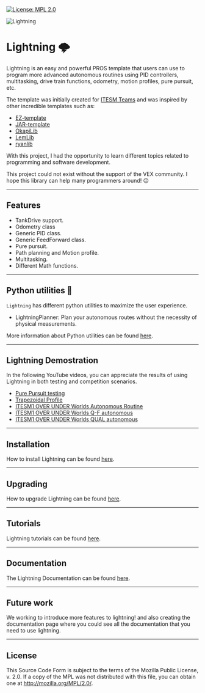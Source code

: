 [![License: MPL 2.0](https://img.shields.io/badge/License-MPL%202.0-brightgreen.svg)](https://opensource.org/licenses/MPL-2.0)

![Lightning](https://hectoralonso18.github.io/Lightninglib/assets/images/Lightning_social_card-e363187a4826ffa2dbbc4f8a6b760ddb.png)
# Lightning 🌩️
Lightning is an easy and powerful PROS template that users can use to program more advanced autonomous routines using PID controllers, multitasking, drive train functions, odometry, motion profiles, pure pursuit, etc.

The template was initially created for [ITESM Teams](https://www.instagram.com/tec_robotics/) and was inspired by other incredible templates such as:

* [EZ-template](https://github.com/EZ-Robotics/EZ-Template?tab=readme-ov-file)
* [JAR-template](https://github.com/JacksonAreaRobotics/JAR-Template)
* [OkapiLib](https://github.com/OkapiLib/OkapiLib)
* [LemLib](https://github.com/LemLib/LemLib/blob/master/README.md?plain=1)
* [ryanlib](https://github.com/Ryan4253/ryanlib)

With this project, I had the opportunity to learn different topics related to programming and software development.

This project could not exist without the support of the VEX community. I hope this library can help many programmers around! 😉

---
## Features
* TankDrive support.
* Odometry class
* Generic PID class.
* Generic FeedForward class.
* Pure pursuit.
* Path planning and Motion profile. 
* Multitasking. 
* Different Math functions. 
---

## Python utilities 🐍
``Lightning`` has different python utilities to maximize the user experience.

* LightningPlanner: Plan your autonomous routes without the necessity of physical measurements.  

More information about Python utilities can be found [here](https://hectoralonso18.github.io/Lightninglib/docs/category/python-utilities--).

---
## Lightning Demostration
In the following YouTube videos, you can appreciate the results of using Lightning in both testing and competition scenarios. 

* [Pure Pursuit testing](https://www.youtube.com/watch?v=6EuZdJf89HI)
* [Trapezoidal Profile](https://www.youtube.com/watch?v=WZaXgi8o368)
* [ITESM1 OVER UNDER Worlds Autonomous Routine](https://www.youtube.com/watch?v=hosBW9l6dMY)
* [ITESM1 OVER UNDER Worlds Q-F autonomous](https://youtu.be/sDA6RqO024Y)
* [ITESM1 OVER UNDER Worlds QUAL autonomous](https://www.youtube.com/watch?v=LpFiJdZ04_4)

---
## Installation 
How to install Lightning can be found [here](https://hectoralonso18.github.io/Lightninglib/docs/Getting-started/Installation). 

---

## Upgrading
How to upgrade Lightning can be found [here](https://hectoralonso18.github.io/Lightninglib/docs/Getting-started/Upgrading).

---
## Tutorials
Lightning tutorials can be found [here](https://hectoralonso18.github.io/Lightninglib/docs/category/tutorials-).

---

## Documentation
The Lightning Documentation can be found [here](https://hectoralonso18.github.io/Lightninglib/docs/category/documentation-).

---

## Future work
We working to introduce more features to lightning! and also creating the documentation page where you could see all the documentation that you need to use lightning. 

---

## License
This Source Code Form is subject to the terms of the Mozilla Public License, v. 2.0. If a copy of the MPL was not distributed with this file, you can obtain one at http://mozilla.org/MPL/2.0/.

